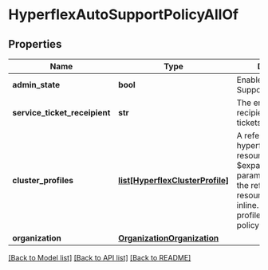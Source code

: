 # HyperflexAutoSupportPolicyAllOf

## Properties
Name | Type | Description | Notes
------------ | ------------- | ------------- | -------------
**admin_state** | **bool** | Enable or disable Auto Support.   | [optional] 
**service_ticket_receipient** | **str** | The email address recipient for support tickets.    | [optional] 
**cluster_profiles** | [**list[HyperflexClusterProfile]**](HyperflexClusterProfile.md) | A reference to a hyperflexClusterProfile resource. When the $expand query parameter is specified, the referenced resource is returned inline. List of cluster profiles using this policy.  | [optional] 
**organization** | [**OrganizationOrganization**](.md) |  | [optional] 

[[Back to Model list]](../README.md#documentation-for-models) [[Back to API list]](../README.md#documentation-for-api-endpoints) [[Back to README]](../README.md)



